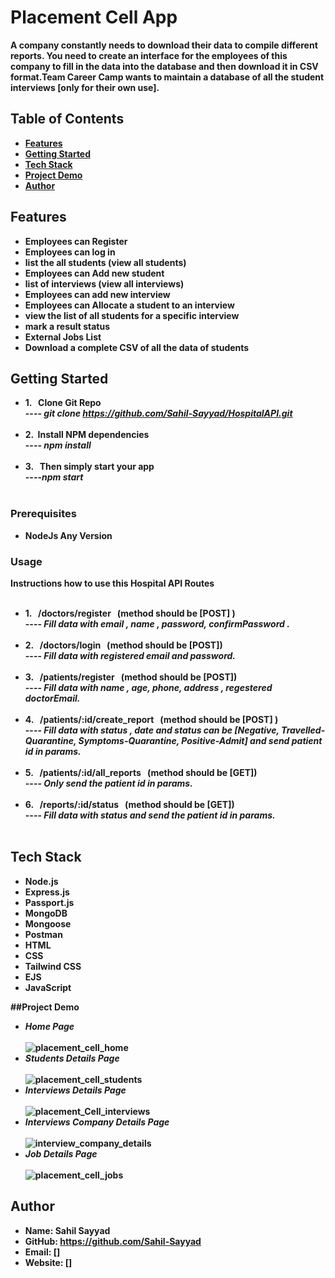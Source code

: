 # Placement Cell App

 <b> A company constantly needs to download their data to compile different reports. You need to create an
interface for the employees of this company to fill in the data into the database and then download it in CSV
format.Team Career Camp wants to maintain a database of all the student interviews [only for their own
use]. <b> 

## Table of Contents
-  <b> [Features](#features)</b>
-  <b> [Getting Started](#getting-started)</b>
-  <b> [Tech Stack](#Tech-Stack) </b>
-  <b> [Project Demo](#Project-Demo) </b>
-  <b> [Author](#Author)</b>

## Features
-  <b> Employees can Register </b>
-  <b> Employees can log in  </b>
-  <b> list the all students (view all students)</b>
-  <b> Employees can Add new student</b>
-  <b> list of interviews (view all interviews)</b>
-  <b> Employees can add new interview </b>
-  <b> Employees can Allocate a student to an interview</b>
-  <b> view the list of all students for a specific interview </b>
-  <b> mark a result status</b>
-  <b> External Jobs List </b>
-  <b> Download a complete CSV of all the data of students  </b>

## Getting Started
-  <b> 1. &nbsp; Clone Git Repo  </b>
    <br>----<i> git clone https://github.com/Sahil-Sayyad/HospitalAPI.git </i><br><br>
-  <b> 2.  &nbsp;Install NPM dependencies </b>
   <br>----<i> npm install</i> <br><br>
-  <b> 3. &nbsp; Then simply start your app </b>
   <br>----<i>npm start </i><br><br>


### Prerequisites
- <b>NodeJs Any Version</b>

### Usage
<b>Instructions how to use this Hospital API Routes </b> <br><br>
-  <b> 1. &nbsp; /doctors/register&nbsp;&nbsp;  (method should be [POST] )</b>
    <br>----<i> Fill data with email , name , password, confirmPassword . </i><br><br>
-  <b> 2. &nbsp; /doctors/login&nbsp;&nbsp;  (method should be [POST]) </b>
   <br>----<i>  Fill data with registered email and password. </i><br><br>
-  <b> 3. &nbsp; /patients/register&nbsp;&nbsp; (method should be [POST])  </b>
   <br>----<i>  Fill data with name , age, phone, address , regestered doctorEmail. </i><br><br>
-  <b> 4. &nbsp; /patients/:id/create_report &nbsp;&nbsp;(method should be [POST] ) </b>
   <br>----<i> Fill data with status , date and  status can be [Negative, Travelled-Quarantine, Symptoms-Quarantine,
Positive-Admit] and send patient id in params.</i> <br><br>
-  <b> 5. &nbsp; /patients/:id/all_reports&nbsp;&nbsp; (method should be [GET]) </b>
   <br>----<i>  Only send the patient id in params. </i><br><br>
-  <b> 6. &nbsp; /reports/:id/status&nbsp;&nbsp; (method should be [GET]) </b>
   <br>----<i>  Fill data with status and send the patient id in params.</i> <br><br>


## Tech Stack

-  <b> Node.js</b>
-  <b> Express.js </b>
-  <b> Passport.js </b>
-  <b> MongoDB </b>
-  <b> Mongoose </b>
-  <b> Postman </b>
-  <b> HTML </b>
-  <b> CSS </b>
-  <b> Tailwind CSS </b>
-  <b> EJS </b>
-  <b> JavaScript </b>

##Project Demo
-  <b> <i> Home Page  </i></b> <br><br>
![placement_cell_home](https://github.com/Sahil-Sayyad/Placement_Cell/assets/96423459/c624b796-9ba8-4518-80ee-3f291fbd9f49)
-  <b> <i> Students Details  Page  </i></b> <br><br>
![placement_cell_students](https://github.com/Sahil-Sayyad/Placement_Cell/assets/96423459/4d381ff6-486d-41db-a101-149261ee123d)
-  <b> <i> Interviews Details  Page  </i></b> <br><br>
![placement_Cell_interviews](https://github.com/Sahil-Sayyad/Placement_Cell/assets/96423459/d067085a-ec22-4bed-8555-37c627a1590e)
-  <b> <i> Interviews Company Details  Page  </i></b> <br><br>
![interview_company_details](https://github.com/Sahil-Sayyad/Placement_Cell/assets/96423459/66da0b3a-fed3-4c04-8590-275f71cee315)
-  <b> <i> Job Details  Page  </i></b> <br><br>
![placement_cell_jobs](https://github.com/Sahil-Sayyad/Placement_Cell/assets/96423459/053ac7b6-76ae-4385-9017-865762f38dce)

## Author


- Name: Sahil Sayyad
- GitHub: <a><b>https://github.com/Sahil-Sayyad</a></b>
- Email: []
- Website: []
